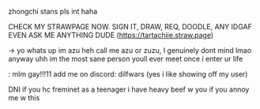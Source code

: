 zhongchi stans pls int haha 

 CHECK MY STRAWPAGE NOW. SIGN IT, DRAW, REQ, DOODLE, ANY IDGAF EVEN ASK ME ANYTHING DUDE (https://tartachiie.straw.page)
 
-> yo whats up im azu heh call me azu or zuzu, I genuinely dont mind lmao anyway uhh im the most sane person youll ever meet once i enter ur life

: mlm gay!!!11 add me on discord: dilfwars (yes i like showing off my user)

DNI if you hc freminet as a teenager i have heavy beef w you if you annoy me w this

